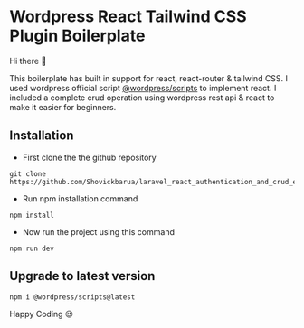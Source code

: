 # Wordpress React Tailwind CSS Plugin Boilerplate

Hi there :rocket: 

This boilerplate has built in support for react, react-router & tailwind CSS. I used wordpress official script [@wordpress/scripts](https://www.npmjs.com/package/@wordpress/scripts) to implement react. I included a complete crud operation using wordpress rest api & react to make it easier for beginners.

## Installation
+ First clone the the github repository

```
git clone https://github.com/Shovickbarua/laravel_react_authentication_and_crud_example.git
```

+ Run npm installation command
```
npm install
```

+ Now run the project using this command
```
npm run dev
```

## Upgrade to latest version

```
npm i @wordpress/scripts@latest
```

Happy Coding :wink:
